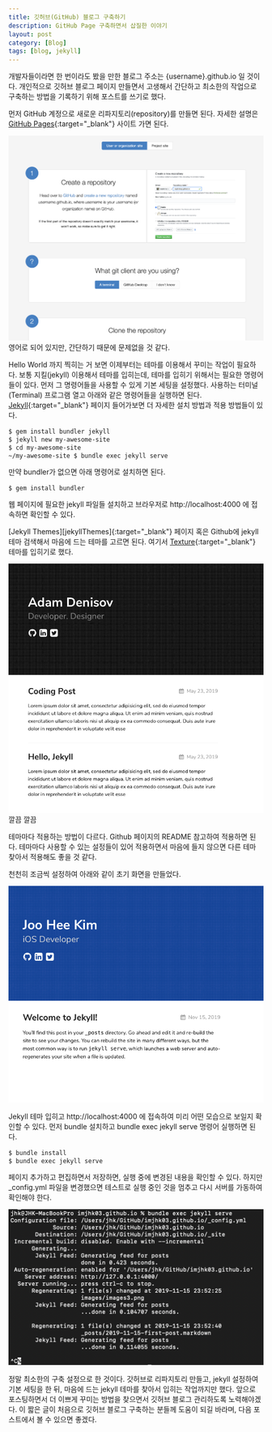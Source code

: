```yaml
---
title: 깃허브(GitHub) 블로그 구축하기
description: GitHub Page 구축하면서 삽질한 이야기
layout: post
category: [Blog]
tags: [blog, jekyll]
---
```


개발자들이라면 한 번이라도 봤을 만한 블로그 주소는 {username}.github.io 일 것이다. 개인적으로 깃허브 블로그 페이지 만들면서 고생해서 간단하고 최소한의 작업으로 구축하는 방법을 기록하기 위해 포스트를 쓰기로 했다.

먼저 GitHub 계정으로 새로운 리파지토리(repository)를 만들면 된다. 자세한 설명은 [GitHub Pages][githubpage]{:target="_blank"} 사이트 가면 된다.

![GitHub Page example](/assets/img/2019/11/16/image1.png)
영어로 되어 있지만, 간단하기 때문에 문제없을 것 같다.

Hello World 까지 찍히는 거 보면 이제부터는 테마를 이용해서 꾸미는 작업이 필요하다. 보통 지킬(jekyll) 이용해서 테마를 입히는데, 테마를 입히기 위해서는 필요한 명령어들이 있다. 먼저 그 명령어들을 사용할 수 있게 기본 세팅을 설정했다. 사용하는 터미널(Terminal) 프로그램 열고 아래와 같은 명령어들을 실행하면 된다. [Jekyll][jekyllPage]{:target="_blank"} 페이지 들어가보면 더 자세한 설치 방법과 적용 방법들이 있다.

```terminal
$ gem install bundler jekyll
$ jekyll new my-awesome-site
$ cd my-awesome-site
~/my-awesome-site $ bundle exec jekyll serve
```

만약 bundler가 없으면 아래 명령어로 설치하면 된다.

```terminal
$ gem install bundler
```

웹 페이지에 필요한 jekyll 파일들 설치하고 브라우저로 http://localhost:4000 에 접속하면 확인할 수 있다.

[Jekyll Themes][jekyllThemes]{:target="_blank"} 페이지 혹은 Github에 jekyll 테마 검색해서 마음에 드는 테마를 고르면 된다. 여기서 [Texture][textureTheme]{:target="_blank"} 테마를 입히기로 했다.

![Texture Jekyll Theme Demo](/assets/img/2019/11/16/image2.png)
깔끔 깔끔

테마마다 적용하는 방법이 다르다. Github 페이지의 README 참고하여 적용하면 된다. 테마마다 사용할 수 있는 설정들이 있어 적용하면서 마음에 들지 않으면 다른 테마 찾아서 적용해도 좋을 것 같다.

천천히 조금씩 설정하여 아래와 같이 초기 화면을 만들었다.

![Github Page Jekyll Theme First Look](/assets/img/2019/11/16/image3.png)

Jekyll 테마 입히고 http://localhost:4000 에 접속하여 미리 어떤 모습으로 보일지 확인할 수 있다. 먼저 bundle 설치하고 bundle exec jekyll serve 명령어 실행하면 된다.

```terminal
$ bundle install
$ bundle exec jekyll serve
```

페이지 추가하고 편집하면서 저장하면, 실행 중에 변경된 내용을 확인할 수 있다. 하지만 _config.yml 파일을 변경했으면 테스트로 실행 중인 것을 멈추고 다시 서버를 가동하여 확인해야 한다.

![Terminal Process of bundle exec jekyll serve](/assets/img/2019/11/16/image4.png)


정말 최소한의 구축 설정으로 한 것이다. 갓허브로 리파지토리 만들고, jekyll 설정하여 기본 세팅을 한 뒤, 마음에 드는 jekyll 테마를 찾아서 입히는 작업까지만 했다. 앞으로 포스팅하면서 더 이쁘게 꾸미는 방법을 찾으면서 깃허브 블로그 관리하도록 노력해야겠다. 이 짧은 글이 처음으로 깃허브 블로그 구축하는 분들께 도움이 되길 바라며, 다음 포스트에서 볼 수 있으면 좋겠다.


[githubpage]: https://pages.github.com
[jekyllPage]: https://jekyllrb.com
[Themes | Jekyll]: https://jekyllrb.com/docs/themes/
[textureTheme]: https://github.com/thelehhman/texture